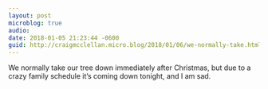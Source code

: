 ```yaml
---
layout: post
microblog: true
audio: 
date: 2018-01-05 21:23:44 -0600
guid: http://craigmcclellan.micro.blog/2018/01/06/we-normally-take.html
---
```

We normally take our tree down immediately after Christmas, but due to a crazy family schedule it’s coming down tonight, and I am sad. 
